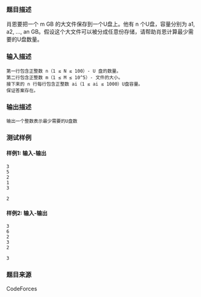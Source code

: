 ### 题目描述

肖恩要把一个 m GB 的大文件保存到一个U盘上。他有 n 个U盘，容量分别为 a1, a2, ..., an GB。假设这个大文件可以被分成任意份存储，请帮助肖恩计算最少需要的U盘数量。

### 输入描述

```
第一行包含正整数 n（1 ≤ N ≤ 100）- U 盘的数量。
第二行包含正整数 m（1 ≤ M ≤ 10^5）- 文件的大小。
接下来的 n 行每行包含正整数 ai（1 ≤ ai ≤ 1000）U盘容量。
保证答案存在。
```

### 输出描述

```
输出一个整数表示最少需要的U盘数
```

### 测试样例

#### 样例1: 输入-输出

```
3
5
2
1
3
```

```
2
```

#### 样例2: 输入-输出

```
3
6
2
3
2
```

```
3
```

### 题目来源

CodeForces
